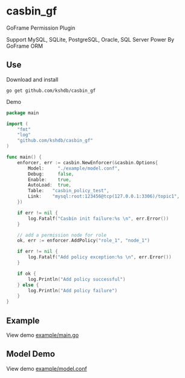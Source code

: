 # casbin_gf

GoFrame Permission Plugin

Support MySQL, SQLite, PostgreSQL, Oracle, SQL Server Power By GoFrame ORM

## Use

Download and install

```shell
go get github.com/kshdb/casbin_gf
```

Demo

```go
package main

import (
	"fmt"
	"log"
	"github.com/kshdb/casbin_gf"
)

func main() {
	enforcer, err := casbin.NewEnforcer(&casbin.Options{
		Model:     "./example/model.conf",
		Debug:     false,
		Enable:    true,
		AutoLoad:  true,
		Table:   "casbin_policy_test",
		Link:    "mysql:root:123456@tcp(127.0.0.1:3306)/topic1",
	})

	if err != nil {
		log.Fatalf("Casbin init failure:%s \n", err.Error())
	}

	// add a permission node for role
	ok, err := enforcer.AddPolicy("role_1", "node_1")

	if err != nil {
		log.Fatalf("Add policy exception:%s \n", err.Error())
	}

	if ok {
		log.Println("Add policy successful")
	} else {
		log.Println("Add policy failure")
	}
}
```

## Example

View demo [example/main.go](example/main.go)

## Model Demo

View demo [example/model.conf](example/model.conf)